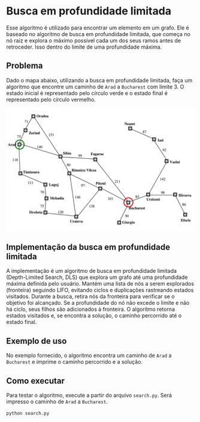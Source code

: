 # Busca em profundidade limitada

Esse algoritmo é utilizado para encontrar um elemento em um grafo. Ele é baseado no algoritmo de busca em profundidade limitada, que começa no nó raiz e explora o máximo possível cada um dos seus ramos antes de retroceder. Isso dentro do limite de uma profundidade máxima. 

## Problema

Dado o mapa abaixo, utilizando a busca em profundidade limitada, faça um algoritmo que encontre um caminho de `Arad` a `Bucharest` com limite 3. O estado inicial é representado pelo círculo verde e o estado final é representado pelo círculo vermelho. 

![alt text](<../mapa simples.png>)

## Implementação da busca em profundidade limitada

A implementação é um algoritmo de busca em profundidade limitada (Depth-Limited Search, DLS) que explora um grafo até uma profundidade máxima definida pelo usuário. Mantém uma lista de nós a serem explorados (fronteira) seguindo LIFO, evitando ciclos e duplicações rastreando estados visitados. Durante a busca, retira nós da fronteira para verificar se o objetivo foi alcançado. Se a profundidade do nó não excede o limite e não há ciclo, seus filhos são adicionados à fronteira. O algoritmo retorna estados visitados e, se encontra a solução, o caminho percorrido até o estado final.

## Exemplo de uso

No exemplo fornecido, o algoritmo encontra um caminho de `Arad` a `Bucharest` e imprime o caminho percorrido e a solução.

## Como executar

Para testar o algoritmo, execute a partir do arquivo `search.py`. Será impresso o caminho de `Arad` a `Bucharest`.

```bash
python search.py
```

